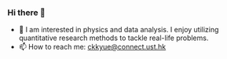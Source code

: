 ### Hi there 👋
- 🌱 I am interested in physics and data analysis. I enjoy utilizing quantitative research methods to tackle real-life problems.
- 📫 How to reach me: ckkyue@connect.ust.hk
